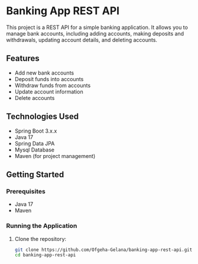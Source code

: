 # Banking App REST API

This project is a REST API for a simple banking application. It allows you to manage bank accounts, including adding accounts, making deposits and withdrawals, updating account details, and deleting accounts.

## Features

- Add new bank accounts
- Deposit funds into accounts
- Withdraw funds from accounts
- Update account information
- Delete accounts

## Technologies Used

- Spring Boot 3.x.x
- Java 17
- Spring Data JPA
- Mysql Database 
- Maven (for project management)

## Getting Started

### Prerequisites

- Java 17
- Maven

### Running the Application

1. Clone the repository:
   ```bash
   git clone https://github.com/Ofgeha-Gelana/banking-app-rest-api.git
   cd banking-app-rest-api

